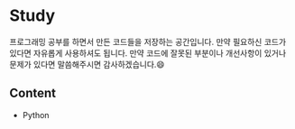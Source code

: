 # Study
프로그래밍 공부를 하면서 만든 코드들을 저장하는 공간입니다. 만약 필요하신 코드가 있다면 자유롭게 사용하셔도 됩니다. 만약 코드에 잘못된 부분이나 개선사항이 있거나 문제가 있다면 말씀해주시면 감사하겠습니다.:smile:
## Content
- Python

